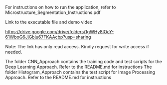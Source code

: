 For instructions on how to run the application, refer to Microstructure_Segmentation_Instructions.pdf

Link to the executable file and demo video

https://drive.google.com/drive/folders/1gWHy8IOcY-61WboG6JjGbju67FKAAcbp?usp=sharing

Note: The link has only read access. Kindly request for write access if needed.

The folder CNN_Approach contains the training code and test scripts for the Deep Learning Approach. Refer to the README.md for instructions 
The folder Histogram_Approach contains the test script for Image Processing Approach. Refer to the README.md for instructions 

